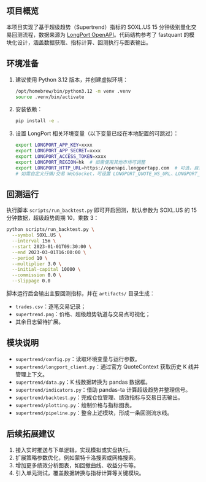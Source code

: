 ## 项目概览

本项目实现了基于超级趋势（Supertrend）指标的 SOXL.US 15 分钟级别量化交易回测流程，数据来源为 [LongPort OpenAPI](https://github.com/longportapp/openapi/tree/master/python)。代码结构参考了 fastquant 的模块化设计，涵盖数据获取、指标计算、回测执行与图表输出。

## 环境准备

1. 建议使用 Python 3.12 版本，并创建虚拟环境：
   ```bash
   /opt/homebrew/bin/python3.12 -m venv .venv
   source .venv/bin/activate
   ```
2. 安装依赖：
   ```bash
   pip install -e .
   ```
3. 设置 LongPort 相关环境变量（以下变量已经在本地配置的可跳过）：
   ```bash
   export LONGPORT_APP_KEY=xxxx
   export LONGPORT_APP_SECRET=xxxx
   export LONGPORT_ACCESS_TOKEN=xxxx
   export LONGPORT_REGION=hk  # 如需使用其他市场可调整
   export LONGPORT_HTTP_URL=https://openapi.longportapp.com  # 可选，自定义 OpenAPI 域名
   # 如需自定义行情/交易 WebSocket，可设置 LONGPORT_QUOTE_WS_URL、LONGPORT_TRADE_WS_URL
   ```

## 回测运行

执行脚本 `scripts/run_backtest.py` 即可开启回测，默认参数为 SOXL.US 的 15 分钟数据，超级趋势周期 10，乘数 3：

```bash
python scripts/run_backtest.py \
  --symbol SOXL.US \
  --interval 15m \
  --start 2023-01-01T09:30:00 \
  --end 2023-03-01T16:00:00 \
  --period 10 \
  --multiplier 3.0 \
  --initial-capital 10000 \
  --commission 0.0 \
  --slippage 0.0
```

脚本运行后会输出主要回测指标，并在 `artifacts/` 目录生成：

- `trades.csv`：逐笔交易记录；
- `supertrend.png`：价格、超级趋势轨道与交易点可视化；
- 其余日志留待扩展。

## 模块说明

- `supertrend/config.py`：读取环境变量与运行参数。
- `supertrend/longport_client.py`：通过官方 QuoteContext 获取历史 K 线并管理上下文。
- `supertrend/data.py`：K 线数据转换为 pandas 数据框。
- `supertrend/indicators.py`：借助 pandas-ta 计算超级趋势并整理信号。
- `supertrend/backtest.py`：完成仓位管理、绩效指标与交易日志输出。
- `supertrend/plotting.py`：绘制价格与指标图表。
- `supertrend/pipeline.py`：整合上述模块，形成一条回测流水线。

## 后续拓展建议

1. 接入实时推送与下单逻辑，实现模拟或实盘执行。
2. 扩展策略参数优化，例如蒙特卡洛搜索或网格搜索。
3. 增加更多绩效分析图表，如回撤曲线、收益分布等。
4. 引入单元测试，覆盖数据转换与指标计算等关键模块。

